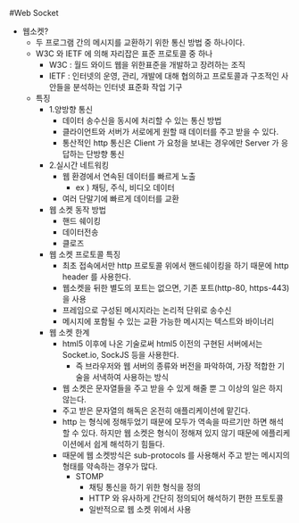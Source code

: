 #Web Socket

* 웹소켓?
  * 두 프로그램 간의 메시지를 교환하기 위한 통신 방법 중 하나이다.
  * W3C 와 IETF 에 의해 자리잡은 표준 프로토콜 중 하나
    * W3C : 월드 와이드 웹을 위한표준을 개발하고 장려하는 조직
    * IETF : 인터넷의 운영, 관리, 개발에 대해 협의하고 프로토콜과 구조적인 사안들을 분석하는 인터넷 표준화 작업 기구
  * 특징
    * 1.양방향 통신
      * 데이터 송수신을 동시에 처리할 수 있는 통신 방법
      * 클라이언트와 서버가 서로에게 원할 때 데이터를 주고 받을 수 있다.
      * 통산적인 http 통신은 Client 가 요청을 보내는 경우에만 Server 가 응답하는 단방향 통신
    * 2.실시간 네트워킹
      * 웹 환경에서 연속된 데이터를 빠르게 노출
        * ex ) 채팅, 주식, 비디오 데이터
      * 여러 단말기에 빠르게 데이터를 교환
    * 웹 소켓 동작 방법 
      * 핸드 쉐이킹
      * 데이터전송
      * 클로즈
    * 웹 소켓 프로토콜 특징
      * 최초 접속에서만 http 프로토콜 위에서 핸드쉐이킹을 하기 때문에 http header 를 사용한다.
      * 웹소켓을 뒤한 별도의 포트는 없으면, 기존 포트(http-80, https-443)을 사용
      * 프레임으로 구성된 메시지라는 논리적 단위로 송수신
      * 메시지에 포함될 수 있는 교환 가능한 메시지는 텍스트와 바이너리
    * 웹 소켓 한계
      * html5 이후에 나온 기술로써 html5 이전의 구현된 서버에서는 Socket.io, SockJS 등을 사용한다.
        * 즉 브라우저와 웹 서버의 종류와 버전을 파악하여, 가장 적합한 기술을 서낵하여 사용하는 방식
      * 웹 소켓은 문자열들을 주고 받을 수 있게 해줄 뿐 그 이상의 일은 하지 않는다.
      * 주고 받은 문자열의 해독은 온전히 애플리케이션에 맡긴다.
      * http 는 형식에 정해두었기 때문에 모두가 역속을 따르기만 하면 해석할 수 있다. 하지만 웹 소켓은 형식이 정해져 있지 않기 때문에 에플리케이션에서 쉽게 해석하기 힘들다.
      * 때문에 웹 소켓방식은 sub-protocols 를 사용해서 주고 받는 메시지의 형태를 약속하는 경우가 많다.
        * STOMP
          * 채팅 통신을 하기 위한 형식을 정의
          * HTTP 와 유사하게 간단히 정의되어 해석하기 편한 프토토콜
          * 일반적으로 웹 소켓 위에서 사용